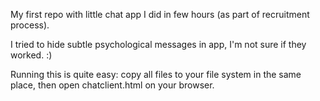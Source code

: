 My first repo with little chat app I did in few hours (as part of recruitment process).

I tried to hide subtle psychological messages in app, I'm not sure if they worked. :)

Running this is quite easy: copy all files to your file system in the same place, then open chatclient.html on your browser.
